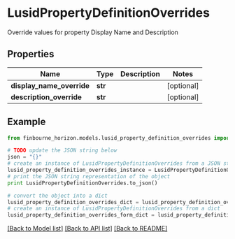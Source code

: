 # LusidPropertyDefinitionOverrides

Override values for property Display Name and Description

## Properties
Name | Type | Description | Notes
------------ | ------------- | ------------- | -------------
**display_name_override** | **str** |  | [optional] 
**description_override** | **str** |  | [optional] 

## Example

```python
from finbourne_horizon.models.lusid_property_definition_overrides import LusidPropertyDefinitionOverrides

# TODO update the JSON string below
json = "{}"
# create an instance of LusidPropertyDefinitionOverrides from a JSON string
lusid_property_definition_overrides_instance = LusidPropertyDefinitionOverrides.from_json(json)
# print the JSON string representation of the object
print LusidPropertyDefinitionOverrides.to_json()

# convert the object into a dict
lusid_property_definition_overrides_dict = lusid_property_definition_overrides_instance.to_dict()
# create an instance of LusidPropertyDefinitionOverrides from a dict
lusid_property_definition_overrides_form_dict = lusid_property_definition_overrides.from_dict(lusid_property_definition_overrides_dict)
```
[[Back to Model list]](../README.md#documentation-for-models) [[Back to API list]](../README.md#documentation-for-api-endpoints) [[Back to README]](../README.md)


